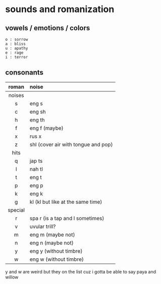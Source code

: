 # sounds and romanization
## vowels / emotions / colors
```
o : sorrow
a : bliss
u : apathy
e : rage
i : terror
```
## consonants
| roman | noise |
|:---:|:---|
|noises||
s | eng s
c | eng sh
h | eng th
f | eng f (maybe)
x | rus x
z | shl (cover air with tongue and pop)
|hits||
q | jap ts
l | nah tl
t | eng t
p | eng p
k | eng k
g | kl (kl but like at the same time)
|special||
r | spa r (is a tap and l sometimes)
v | uvular trill?
m | eng m (maybe not)
n | eng n (maybe not)
y | eng y (without timbre)
w | eng w (without timbre)

y and w are weird but they on the list cuz 
i gotta be able to say paya and willow
